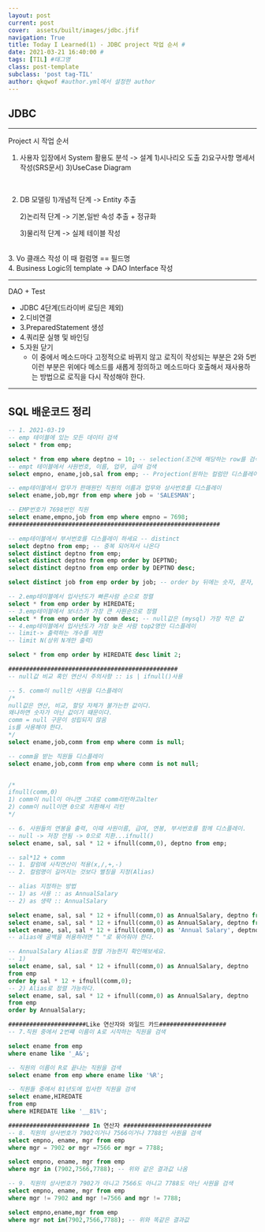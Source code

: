 ```yaml
---
layout: post
current: post
cover:  assets/built/images/jdbc.jfif
navigation: True
title: Today I Learned(1) - JDBC project 작업 순서 #
date: 2021-03-21 16:40:00 #
tags: [TIL] #태그명
class: post-template
subclass: 'post tag-TIL'
author: qkqwof #author.yml에서 설정한 author
---
```


## JDBC

---
Project 시 작업 순서

1. 사용자 입장에서 System 활용도 분석 -> 설계
    1)시나리오 도출
    2)요구사항 명세서 작성(SRS문서)
    3)UseCase Diagram
<br/>

2. DB 모델링
    1)개념적 단계 
    -> Entity 추출

    2)논리적 단계 
    -> 기본,일반 속성 추출 + 정규화
    
    3)물리적 단계 
    -> 실제 테이블 작성
<br/>
3. Vo 클래스 작성
    이 때 컬럼명 == 필드명
<br/>
4. Business Logic의 template
   -> DAO Interface 작성

---
DAO + Test
 * JDBC 4단계(드라이버 로딩은 제외)
 * 2.디비연결
 * 3.PreparedStatement 생성
 * 4.쿼리문 실행 및 바인딩
 * 5.자원 닫기
    * 이 중에서 메소드마다 고정적으로 바뀌지 않고 로직이 작성되는 부분은 2와 5번 이런 부분은 위에다 메소드를 새롭게 정의하고 	메소드마다 호출해서 재사용하는 방법으로 로직을 다시 작성해야 한다.
***

## SQL 배운코드 정리

```SQL
-- 1. 2021-03-19
-- emp 테이블에 있는 모든 데이터 검색
select * from emp;

select * from emp where deptno = 10; -- selection(조건에 해당하는 row를 검색)
-- empt 테이블에서 사원번호, 이름, 업무, 급여 검색
select empno, ename,job,sal from emp; -- Projection(원하는 컬럼만 디스플레이)

-- emp테이블에서 업무가 판매원인 직원의 이름과 업무와 상사번호를 디스플레이
select ename,job,mgr from emp where job = 'SALESMAN';

-- EMP번호가 7698번인 직원
select ename,empno,job from emp where empno = 7698;
############################################################

-- emp테이블에서 부서번호를 디스플레이 하세요 -- distinct
select deptno from emp; -- 중복 되어져서 나온다
select distinct deptno from emp;
select distinct deptno from emp order by DEPTNO;
select distinct deptno from emp order by DEPTNO desc;

select distinct job from emp order by job; -- order by 뒤에는 숫자, 문자, 날짜 정렬 다 됌!

-- 2.emp테이블에서 입사년도가 빠른사람 순으로 정렬
select * from emp order by HIREDATE;
-- 3.emp테이블에서 보너스가 가장 큰 사원순으로 정렬
select * from emp order by comm	desc; -- null값은 (mysql) 가장 작은 값
-- 4.emp테이블에서 입사년도가 가장 늦은 사람 top2명만 디스플레이 
-- limit-> 출력하는 개수를 제한
-- limit N(상위 N개만 출력)

select * from emp order by HIREDATE desc limit 2;

################################################
-- null값 비교 혹인 연산시 주의사항 :: is | ifnull()사용

-- 5. comm이 null인 사원을 디스플레이
/*
null값은 연산, 비교, 할당 자체가 불가는한 값이다.
왜냐하면 숫자가 아닌 값이기 떄문이다.
comm = null 구문이 성립되지 않음
is를 사용해야 한다.
*/
select ename,job,comm from emp where comm is null;

-- comm을 받는 직원들 디스플레이
select ename,job,comm from emp where comm is not null;


/*
ifnull(comm,0)
1) comm이 null이 아니면 그대로 comm리턴하고alter
2) comm이 null이면 0으로 치환해서 리턴
*/

-- 6. 사원들의 연봉을 출력, 이때 사원이름, 급여, 연봉, 부서번호를 함께 디스플레이.
-- null -> 저장 안됨 -> 0으로 치환...ifnull()
select ename, sal, sal * 12 + ifnull(comm,0), deptno from emp; 

-- sal*12 + comm
-- 1. 칼럼에 사칙연산이 적용(x,/,+,-)
-- 2. 컬럼명이 길어지는 것보다 별칭을 지정(Alias)

-- alias 지정하는 방법 
-- 1) as 사용 :: as AnnualSalary
-- 2) as 생략 :: AnnualSalary

select ename, sal, sal * 12 + ifnull(comm,0) as AnnualSalary, deptno from emp; 
select ename, sal, sal * 12 + ifnull(comm,0) as AnnualSalary, deptno from emp; -- alias명은 반드시 공백이 있으면 안됌
select ename, sal, sal * 12 + ifnull(comm,0) as 'Annual Salary', deptno from emp; 
-- alias에 공백을 허용하려면 " "로 묶어줘야 한다.

-- AnnualSalary Alias로 정렬 가능한지 확인해보세요.
-- 1)
select ename, sal, sal * 12 + ifnull(comm,0) as AnnualSalary, deptno 
from emp 
order by sal * 12 + ifnull(comm,0);
-- 2) Alias로 정렬 가능하다.
select ename, sal, sal * 12 + ifnull(comm,0) as AnnualSalary, deptno 
from emp 
order by AnnualSalary;

######################Like 연산자와 와일드 카드###################
-- 7.직원 중에서 2번쨰 이름이 A로 시작하는 직원을 검색

select ename from emp
where ename like '_A&';

-- 직원의 이름이 R로 끝나는 직원을 검색
select ename from emp where ename like '%R';

-- 직원들 중에서 81년도에 입사한 직원을 검색
select ename,HIREDATE
from emp 
where HIREDATE like '__81%';

####################### In 연산자 #########################
-- 8. 직원의 상사번호가 7902이거나 7566이거나 7788인 사원을 검색
select empno, ename, mgr from emp
where mgr = 7902 or mgr =7566 or mgr = 7788;

select empno, ename, mgr from emp
where mgr in (7902,7566,7788); -- 위와 같은 결과값 나옴

-- 9. 직원의 상사번호가 7902가 아니고 7566도 아니고 7788도 아닌 사원을 검색
select empno, ename, mgr from emp
where mgr != 7902 and mgr !=7566 and mgr != 7788;

select empno,ename,mgr from emp
where mgr not in(7902,7566,7788); -- 위와 똑같은 결과값
